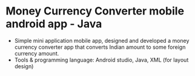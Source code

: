 # Money Currency Converter mobile android app - Java

- Simple mini application mobile app, designed and developed a money currency converter app that converts Indian amount to some foreign currency amount.
- Tools & programming language: Android studio, Java, XML (for layout design)
